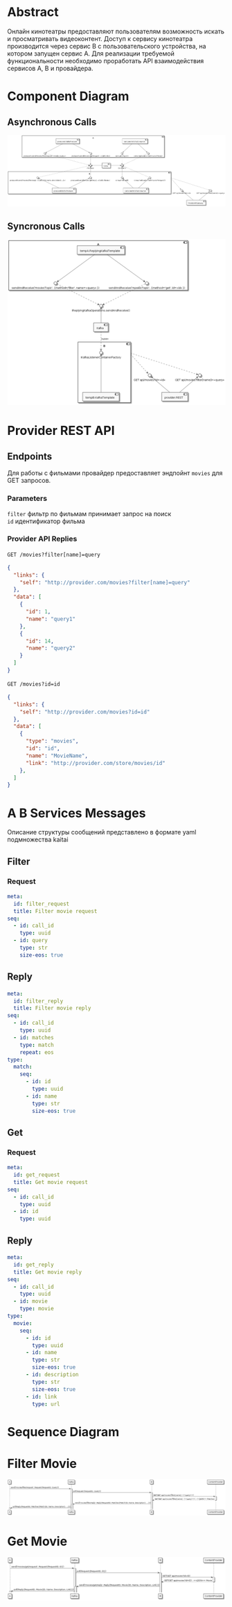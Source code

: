 # Abstract

Онлайн кинотеатры предоставляют пользователям возможность искать и просматривать видеоконтент. Доступ к сервису кинотеатра производится через сервис В с пользовательского устройства, на котором запущен сервис А. Для реализации требуемой функциональности необходимо проработать API взаимодействия сервисов А, В и провайдера.

# Component Diagram

## Asynchronous Calls
![Component Diagram Async](component-diagram-async.png)

## Syncronous Calls
![Component Diagram Sync](component-diagram-sync.png)

# Provider REST API

## Endpoints

Для работы с фильмами провайдер предоставляет эндпойнт `movies` для GET запросов.

### Parameters

`filter` фильтр по фильмам принимает запрос на поиск  
`id` идентификатор фильма

### Provider API Replies

`GET /movies?filter[name]=query`
```json
{
  "links": {
    "self": "http://provider.com/movies?filter[name]=query"
  },
  "data": [
    {
      "id": 1,
      "name": "query1"
    },
    {
      "id": 14,
      "name": "query2"
    }
  ]
}
```

`GET /movies?id=id`
```json
{
  "links": {
    "self": "http://provider.com/movies?id=id"
  },
  "data": [
    {
      "type": "movies",
      "id": "id",
      "name": "MovieName",
      "link": "http://provider.com/store/movies/id"
    },
  ]
}
```

# A B Services Messages

Описание структуры сообщений представлено в формате yaml подмножества kaitai

## Filter

### Request
```yaml
meta:
  id: filter_request
  title: Filter movie request
seq:
  - id: call_id
    type: uuid
  - id: query
    type: str
    size-eos: true
```

## Reply
```yaml
meta:
  id: filter_reply
  title: Filter movie reply
seq:
  - id: call_id
    type: uuid
  - id: matches
    type: match
    repeat: eos
type:
  match:
    seq:
      - id: id
        type: uuid
      - id: name
        type: str
        size-eos: true
```

## Get

### Request
```yaml
meta:
  id: get_request
  title: Get movie request
seq:
  - id: call_id
    type: uuid
  - id: id
    type: uuid
```

## Reply
```yaml
meta:
  id: get_reply
  title: Get movie reply
seq:
  - id: call_id
    type: uuid
  - id: movie
    type: movie
type:
  movie:
    seq:
      - id: id
        type: uuid
      - id: name
        type: str
        size-eos: true
      - id: description
        type: str
        size-eos: true
      - id: link
        type: url
```

# Sequence Diagram

# Filter Movie
![Sequence Diagram Filter](sequence-diagram-filter.png)

# Get Movie
![Sequence Diagram Get](sequence-diagram-get.png)
